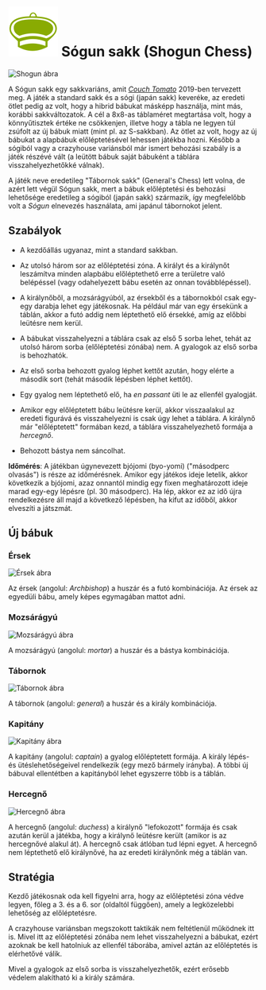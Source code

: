 # ![Shogun ikon](https://github.com/gbtami/pychess-variants/blob/master/static/icons/shogun.svg) Sógun sakk (Shogun Chess)

![Shogun ábra](https://github.com/gbtami/pychess-variants/blob/master/static/images/CVariantsGuide/ShogunPromotions_HU.png)

A Sógun sakk egy sakkvariáns, amit [*Couch Tomato*](https://github.com/CouchTomato87) 2019-ben tervezett meg. A játék a standard sakk és a sógi (japán sakk) keveréke, az eredeti ötlet pedig az volt, hogy a hibrid bábukat másképp használja, mint más, korábbi sakkváltozatok. A cél a 8x8-as táblaméret megtartása volt, hogy a könnyűtisztek értéke ne csökkenjen, illetve hogy a tábla ne legyen túl zsúfolt az új bábuk miatt (mint pl. az S-sakkban). Az ötlet az volt, hogy az új bábukat a  alapbábuk előléptetésével lehessen játékba hozni. Később a sógiból vagy a crazyhouse variánsból már ismert behozási szabály is a játék részévé vált (a leütött bábuk saját bábuként a táblára visszahelyezhetőkké válnak).

A játék neve eredetileg "Tábornok sakk" (General's Chess) lett volna, de azért lett végül Sógun sakk, mert a bábuk előléptetési és behozási lehetősége eredetileg a sógiból (japán sakk) származik, így megfelelőbb volt a *Sógun* elnevezés használata, ami japánul tábornokot jelent.

## Szabályok

* A kezdőállás ugyanaz, mint a standard sakkban.

* Az utolsó három sor az előléptetési zóna. A királyt és a királynőt leszámítva minden alapbábu előléptethető erre a területre való belépéssel (vagy odahelyezett bábu esetén az onnan továbblépéssel).

* A királynőből, a mozsárágyúból, az érsekből és a tábornokból csak egy-egy darabja lehet egy játékosnak. Ha például már van egy érsekünk a táblán, akkor a futó addig nem léptethető elő érsekké, amíg az előbbi leütésre nem kerül.

* A bábukat visszahelyezni a táblára csak az első 5 sorba lehet, tehát az utolsó három sorba (előléptetési zónába) nem. A gyalogok az első sorba is behozhatók.

* Az első sorba behozott gyalog léphet kettőt azután, hogy elérte a második sort (tehát második lépésben léphet kettőt).

* Egy gyalog nem léptethető elő, ha *en passant* üti le az ellenfél gyalogját.

* Amikor egy előléptetett bábu leütésre kerül, akkor visszaalakul az eredeti figurává és visszahelyezni is csak úgy lehet a táblára. A királynő már "előléptetett" formában kezd, a táblára visszahelyezhető formája a *hercegnő*.

* Behozott bástya nem sáncolhat.


**Időmérés**: A játékban úgynevezett bjójomi (byo-yomi) ("másodperc olvasás") is része az időmérésnek. Amikor egy játékos ideje letelik, akkor következik a bjójomi, azaz onnantól mindig egy fixen meghatározott ideje marad egy-egy lépésre (pl. 30 másodperc). Ha lép, akkor ez az idő újra rendelkezésre áll majd a következő lépésben, ha kifut az időből, akkor elveszíti a játszmát.

## Új bábuk

### Érsek

![Érsek ábra](https://github.com/gbtami/pychess-variants/blob/master/static/images/CVariantsGuide/ArchbishopShogun.png)

Az érsek (angolul: *Archbishop*) a huszár és a futó kombinációja. Az érsek az egyedüli bábu, amely képes egymagában mattot adni.

### Mozsárágyú

![Mozsárágyú ábra](https://github.com/gbtami/pychess-variants/blob/master/static/images/CVariantsGuide/Mortar.png)

A mozsárágyú (angolul: *mortar*) a huszár és a bástya kombinációja.

### Tábornok

![Tábornok ábra](https://github.com/gbtami/pychess-variants/blob/master/static/images/CVariantsGuide/General.png)

A tábornok (angolul: *general*) a huszár és a király kombinációja.

### Kapitány

![Kapitány ábra](https://github.com/gbtami/pychess-variants/blob/master/static/images/CVariantsGuide/Captain.png)

A kapitány (angolul: *captain*) a gyalog előléptetett formája. A király lépés- és ütéslehetőségeivel rendelkezik (egy mező bármely irányba). A többi új bábuval ellentétben a kapitányból lehet egyszerre több is a táblán.

### Hercegnő

![Hercegnő ábra](https://github.com/gbtami/pychess-variants/blob/master/static/images/CVariantsGuide/Duchess.png)

A hercegnő (angolul: *duchess*) a királynő "lefokozott" formája és csak azután kerül a játékba, hogy a királynő leütésre került (amikor is az hercegnővé alakul át). A hercegnő csak átlóban tud lépni egyet. A hercegnő nem léptethető elő királynővé, ha az eredeti királynőnk még a táblán van.

## Stratégia

Kezdő játékosnak oda kell figyelni arra, hogy az előléptetési zóna védve legyen, főleg a 3. és a 6. sor (oldaltól függően), amely a legközelebbi lehetőség az előléptetésre.

A crazyhouse variánsban megszokott taktikák nem feltétlenül működnek itt is. Mivel itt az előléptetési zónába nem lehet visszahelyezni a bábukat, ezért azoknak be kell hatolniuk az ellenfél táborába, amivel aztán az előléptetés is elérhetővé válik.

Mivel a gyalogok az első sorba is visszahelyezhetők, ezért erősebb védelem alakítható ki a király számára.
